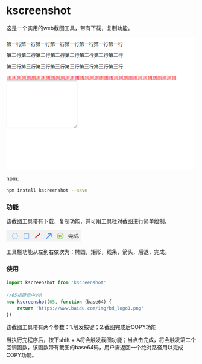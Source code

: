 kscreenshot
===========

这是一个实用的web截图工具，带有下载，复制功能。

![](https://github.com/kejiacheng/img/blob/master/kscreenshot/screenshot.gif)

npm:
```sh
npm install kscreenshot --save
```

### 功能
该截图工具带有下载，复制功能，并可用工具栏对截图进行简单绘制。

![](https://github.com/kejiacheng/img/blob/master/kscreenshot/toolbar.png)

工具栏功能从左到右依次为：椭圆，矩形，线条，箭头，后退，完成。


### 使用
```js
import kscreenshot from 'kscreenshot'

//65指键盘中的A
new kscreenshot(65, function (base64) {
    return 'https://www.baidu.com/img/bd_logo1.png'
})
```
该截图工具带有两个参数：1.触发按键；2.截图完成后COPY功能

当执行完程序后，按下shift + A将会触发截图功能；当点击完成，将会触发第二个回调函数，该函数带有截图的base64码，用户需返回一个绝对路径用以完成COPY功能。